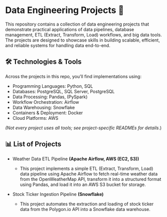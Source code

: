 # Data Engineering Projects 🚀

This repository contains a collection of data engineering projects that demonstrate practical applications of data pipelines, database management, ETL (Extract, Transform, Load) workflows, and big data tools. The projects are designed to showcase skills in building scalable, efficient, and reliable systems for handling data end-to-end.

## 🛠️ Technologies & Tools

Across the projects in this repo, you’ll find implementations using:
- Programming Languages: Python, SQL
- Databases: PostgreSQL, SQL Server, PostgreSQL
- Data Processing: Pandas, (PySpark)
- Workflow Orchestration: Airflow
- Data Warehousing: Snowflake
- Containers & Deployment: Docker
- Cloud Platforms: AWS

*(Not every project uses all tools; see project-specific READMEs for details*.)

## 📊 List of Projects
- Weather Data ETL Pipeline **(Apache Airflow, AWS (EC2, S3))** 
    - This project implements a simple ETL (Extract, Transform, Load) data pipeline using Apache Airflow to fetch real-time weather data from the OpenWeatherMap API, transform it into a structured format using Pandas, and load it into an AWS S3 bucket for storage.

- Stock Ticker Ingestion Pipeline **(Snowflake)** 
    - This project automates the extraction and loading of stock ticker data from the Polygon.io API into a Snowflake data warehouse.